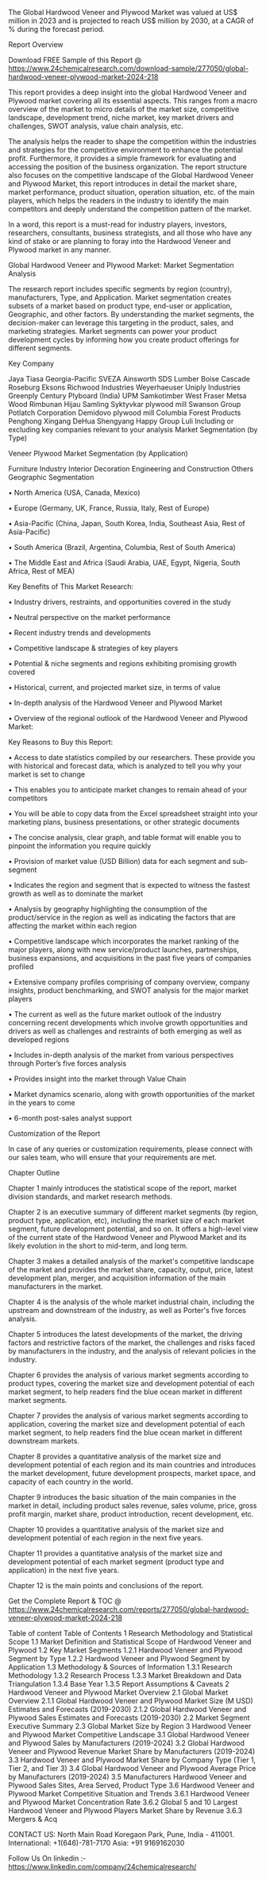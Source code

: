 The Global Hardwood Veneer and Plywood Market was valued at US$ million in 2023 and is projected to reach US$ million by 2030, at a CAGR of % during the forecast period.

Report Overview

Download FREE Sample of this Report @ https://www.24chemicalresearch.com/download-sample/277050/global-hardwood-veneer-plywood-market-2024-218

This report provides a deep insight into the global Hardwood Veneer and Plywood market covering all its essential aspects. This ranges from a macro overview of the market to micro details of the market size, competitive landscape, development trend, niche market, key market drivers and challenges, SWOT analysis, value chain analysis, etc.

The analysis helps the reader to shape the competition within the industries and strategies for the competitive environment to enhance the potential profit. Furthermore, it provides a simple framework for evaluating and accessing the position of the business organization. The report structure also focuses on the competitive landscape of the Global Hardwood Veneer and Plywood Market, this report introduces in detail the market share, market performance, product situation, operation situation, etc. of the main players, which helps the readers in the industry to identify the main competitors and deeply understand the competition pattern of the market.

In a word, this report is a must-read for industry players, investors, researchers, consultants, business strategists, and all those who have any kind of stake or are planning to foray into the Hardwood Veneer and Plywood market in any manner.

Global Hardwood Veneer and Plywood Market: Market Segmentation Analysis

The research report includes specific segments by region (country), manufacturers, Type, and Application. Market segmentation creates subsets of a market based on product type, end-user or application, Geographic, and other factors. By understanding the market segments, the decision-maker can leverage this targeting in the product, sales, and marketing strategies. Market segments can power your product development cycles by informing how you create product offerings for different segments.

Key Company

Jaya Tiasa
Georgia-Pacific
SVEZA
Ainsworth
SDS Lumber
Boise Cascade
Roseburg
Eksons
Richwood Industries
Weyerhaeuser
Uniply Industries
Greenply
Century Plyboard (India)
UPM
Samkotimber
West Fraser
Metsa Wood
Rimbunan Hijau
Samling
Syktyvkar plywood mill
Swanson Group
Potlatch Corporation
Demidovo plywood mill
Columbia Forest Products
Penghong
Xingang
DeHua
Shengyang
Happy Group
Luli
Including or excluding key companies relevant to your analysis
Market Segmentation (by Type)

Veneer
Plywood
Market Segmentation (by Application)

Furniture Industry
Interior Decoration
Engineering and Construction
Others
Geographic Segmentation

• North America (USA, Canada, Mexico)

• Europe (Germany, UK, France, Russia, Italy, Rest of Europe)

• Asia-Pacific (China, Japan, South Korea, India, Southeast Asia, Rest of Asia-Pacific)

• South America (Brazil, Argentina, Columbia, Rest of South America)

• The Middle East and Africa (Saudi Arabia, UAE, Egypt, Nigeria, South Africa, Rest of MEA)

Key Benefits of This Market Research:

• Industry drivers, restraints, and opportunities covered in the study

• Neutral perspective on the market performance

• Recent industry trends and developments

• Competitive landscape & strategies of key players

• Potential & niche segments and regions exhibiting promising growth covered

• Historical, current, and projected market size, in terms of value

• In-depth analysis of the Hardwood Veneer and Plywood Market

• Overview of the regional outlook of the Hardwood Veneer and Plywood Market:

Key Reasons to Buy this Report:

• Access to date statistics compiled by our researchers. These provide you with historical and forecast data, which is analyzed to tell you why your market is set to change

• This enables you to anticipate market changes to remain ahead of your competitors

• You will be able to copy data from the Excel spreadsheet straight into your marketing plans, business presentations, or other strategic documents

• The concise analysis, clear graph, and table format will enable you to pinpoint the information you require quickly

• Provision of market value (USD Billion) data for each segment and sub-segment

• Indicates the region and segment that is expected to witness the fastest growth as well as to dominate the market

• Analysis by geography highlighting the consumption of the product/service in the region as well as indicating the factors that are affecting the market within each region

• Competitive landscape which incorporates the market ranking of the major players, along with new service/product launches, partnerships, business expansions, and acquisitions in the past five years of companies profiled

• Extensive company profiles comprising of company overview, company insights, product benchmarking, and SWOT analysis for the major market players

• The current as well as the future market outlook of the industry concerning recent developments which involve growth opportunities and drivers as well as challenges and restraints of both emerging as well as developed regions

• Includes in-depth analysis of the market from various perspectives through Porter’s five forces analysis

• Provides insight into the market through Value Chain

• Market dynamics scenario, along with growth opportunities of the market in the years to come

• 6-month post-sales analyst support

Customization of the Report

In case of any queries or customization requirements, please connect with our sales team, who will ensure that your requirements are met.

Chapter Outline

Chapter 1 mainly introduces the statistical scope of the report, market division standards, and market research methods.

Chapter 2 is an executive summary of different market segments (by region, product type, application, etc), including the market size of each market segment, future development potential, and so on. It offers a high-level view of the current state of the Hardwood Veneer and Plywood Market and its likely evolution in the short to mid-term, and long term.

Chapter 3 makes a detailed analysis of the market's competitive landscape of the market and provides the market share, capacity, output, price, latest development plan, merger, and acquisition information of the main manufacturers in the market.

Chapter 4 is the analysis of the whole market industrial chain, including the upstream and downstream of the industry, as well as Porter's five forces analysis.

Chapter 5 introduces the latest developments of the market, the driving factors and restrictive factors of the market, the challenges and risks faced by manufacturers in the industry, and the analysis of relevant policies in the industry.

Chapter 6 provides the analysis of various market segments according to product types, covering the market size and development potential of each market segment, to help readers find the blue ocean market in different market segments.

Chapter 7 provides the analysis of various market segments according to application, covering the market size and development potential of each market segment, to help readers find the blue ocean market in different downstream markets.

Chapter 8 provides a quantitative analysis of the market size and development potential of each region and its main countries and introduces the market development, future development prospects, market space, and capacity of each country in the world.

Chapter 9 introduces the basic situation of the main companies in the market in detail, including product sales revenue, sales volume, price, gross profit margin, market share, product introduction, recent development, etc.

Chapter 10 provides a quantitative analysis of the market size and development potential of each region in the next five years.

Chapter 11 provides a quantitative analysis of the market size and development potential of each market segment (product type and application) in the next five years.

Chapter 12 is the main points and conclusions of the report.

Get the Complete Report & TOC @ https://www.24chemicalresearch.com/reports/277050/global-hardwood-veneer-plywood-market-2024-218

Table of content
Table of Contents
1 Research Methodology and Statistical Scope
1.1 Market Definition and Statistical Scope of Hardwood Veneer and Plywood
1.2 Key Market Segments
1.2.1 Hardwood Veneer and Plywood Segment by Type
1.2.2 Hardwood Veneer and Plywood Segment by Application
1.3 Methodology & Sources of Information
1.3.1 Research Methodology
1.3.2 Research Process
1.3.3 Market Breakdown and Data Triangulation
1.3.4 Base Year
1.3.5 Report Assumptions & Caveats
2 Hardwood Veneer and Plywood Market Overview
2.1 Global Market Overview
2.1.1 Global Hardwood Veneer and Plywood Market Size (M USD) Estimates and Forecasts (2019-2030)
2.1.2 Global Hardwood Veneer and Plywood Sales Estimates and Forecasts (2019-2030)
2.2 Market Segment Executive Summary
2.3 Global Market Size by Region
3 Hardwood Veneer and Plywood Market Competitive Landscape
3.1 Global Hardwood Veneer and Plywood Sales by Manufacturers (2019-2024)
3.2 Global Hardwood Veneer and Plywood Revenue Market Share by Manufacturers (2019-2024)
3.3 Hardwood Veneer and Plywood Market Share by Company Type (Tier 1, Tier 2, and Tier 3)
3.4 Global Hardwood Veneer and Plywood Average Price by Manufacturers (2019-2024)
3.5 Manufacturers Hardwood Veneer and Plywood Sales Sites, Area Served, Product Type
3.6 Hardwood Veneer and Plywood Market Competitive Situation and Trends
3.6.1 Hardwood Veneer and Plywood Market Concentration Rate
3.6.2 Global 5 and 10 Largest Hardwood Veneer and Plywood Players Market Share by Revenue
3.6.3 Mergers & Acq

CONTACT US:
North Main Road Koregaon Park, Pune, India - 411001.
International: +1(646)-781-7170
Asia: +91 9169162030

Follow Us On linkedin :- https://www.linkedin.com/company/24chemicalresearch/

